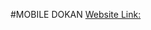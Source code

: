 #MOBILE DOKAN
[Website Link:](https://github.com/Programming-Hero-Web-Course4/lucky-one-programmernizam)